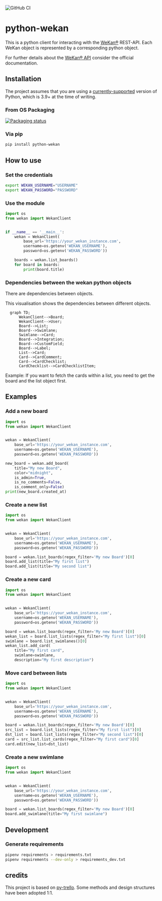 ![GitHub CI](https://github.com/bastianwenske/python-wekan/actions/workflows/ci.yml/badge.svg)

# python-wekan
This is a python client for interacting with the [WeKan®](https://github.com/wekan/wekan) REST-API.
Each WeKan object is represented by a corresponding python object.

For further details about the [WeKan® API](https://wekan.github.io/api) consider the official documentation.

## Installation
The project assumes that you are using a [currently-supported](https://devguide.python.org/versions/) version of Python, which is 3.9+ at the time of writing.

### From OS Packaging
[![Packaging status](https://repology.org/badge/vertical-allrepos/python:wekan.svg?exclude_unsupported=1)](https://repology.org/project/python:wekan/versions)

### Via pip
```bash
pip install python-wekan
```

## How to use
### Set the credentials
```bash
export WEKAN_USERNAME="USERNAME"
export WEKAN_PASSWORD="PASSWORD"
```
### Use the module
```python
import os
from wekan import WekanClient


if __name__ == '__main__':
    wekan = WekanClient(
        base_url='https://your_wekan_instance.com',
        username=os.getenv('WEKAN_USERNAME'),
        password=os.getenv('WEKAN_PASSWORD'))

    boards = wekan.list_boards()
    for board in boards:
        print(board.title)
```

### Dependencies between the wekan python objects
There are dependencies between objects.

This visualisation shows the dependencies between different objects.

```mermaid
  graph TD;
      WekanClient-->Board;
      WekanClient-->User;
      Board-->List;
      Board-->Swimlane;
      Swimlane-->Card;
      Board-->Integration;
      Board-->CustomField;
      Board-->Label;
      List-->Card;
      Card-->CardComment;
      Card-->CardChecklist;
      CardChecklist-->CardChecklistItem;
```
Example:
If you want to fetch the cards within a list, you need to get the board and the list object first.

## Examples
### Add a new board
```python
import os
from wekan import WekanClient


wekan = WekanClient(
    base_url='https://your_wekan_instance.com',
    username=os.getenv('WEKAN_USERNAME'),
    password=os.getenv('WEKAN_PASSWORD'))

new_board = wekan.add_board(
    title="My new Board",
    color="midnight",
    is_admin=True,
    is_no_comments=False,
    is_comment_only=False)
print(new_board.created_at)
```
### Create a new list
```python
import os
from wekan import WekanClient


wekan = WekanClient(
    base_url='https://your_wekan_instance.com',
    username=os.getenv('WEKAN_USERNAME'),
    password=os.getenv('WEKAN_PASSWORD'))

board = wekan.list_boards(regex_filter='My new Board')[0]
board.add_list(title="My first list")
board.add_list(title="My second list")
```
### Create a new card
```python
import os
from wekan import WekanClient


wekan = WekanClient(
    base_url='https://your_wekan_instance.com',
    username=os.getenv('WEKAN_USERNAME'),
    password=os.getenv('WEKAN_PASSWORD'))

board = wekan.list_boards(regex_filter='My new Board')[0]
wekan_list = board.list_lists(regex_filter="My first list")[0]
swimlane = board.list_swimlanes()[0]
wekan_list.add_card(
    title="My first card",
    swimlane=swimlane,
    description="My first description")
```
### Move card between lists
```python
import os
from wekan import WekanClient


wekan = WekanClient(
    base_url='https://your_wekan_instance.com',
    username=os.getenv('WEKAN_USERNAME'),
    password=os.getenv('WEKAN_PASSWORD'))

board = wekan.list_boards(regex_filter='My new Board')[0]
src_list = board.list_lists(regex_filter="My first list")[0]
dst_list = board.list_lists(regex_filter="My second list")[0]
card = src_list.list_cards(regex_filter="My first card")[0]
card.edit(new_list=dst_list)
```

### Create a new swimlane
```python
import os
from wekan import WekanClient


wekan = WekanClient(
    base_url='https://your_wekan_instance.com',
    username=os.getenv('WEKAN_USERNAME'),
    password=os.getenv('WEKAN_PASSWORD'))

board = wekan.list_boards(regex_filter='My new Board')[0]
board.add_swimlane(title="My first swimlane")
```

## Development
### Generate requirements
```bash
pipenv requirements > requirements.txt
pipenv requirements --dev-only > requirements_dev.txt
 ```

## credits
This project is based on [py-trello](https://github.com/sarumont/py-trello).
Some methods and design structures have been adopted 1:1.
